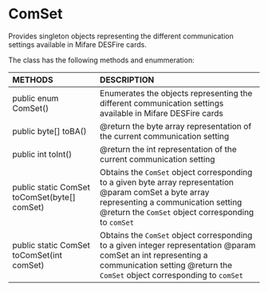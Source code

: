 # ComSet
Provides singleton objects representing the different communication settings available in Mifare DESFire cards.

The class has the following methods and enummeration:

|METHODS                                       |DESCRIPTION                                                                                        |
|:---------------------------------------------|:--------------------------------------------------------------------------------------------------|
|public enum ComSet()|Enumerates the objects representing the different communication settings available in Mifare DESFire cards|
|public byte[] toBA()|@return the byte array representation of the current communication setting|
|public int toInt()|@return the int representation of the current communication setting|
|public static ComSet toComSet(byte[] comSet)|Obtains the <code>ComSet</code> object corresponding to a given byte array representation @param comSet a byte array representing a communication setting @return the <code>ComSet</code> object corresponding to <code>comSet</code>|
|public static ComSet toComSet(int comSet)|Obtains the <code>ComSet</code> object corresponding to a given integer representation @param comSet an int representing a communication setting @return the <code>ComSet</code> object corresponding to <code>comSet</code>|
